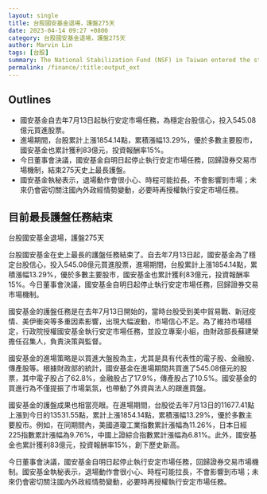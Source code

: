 ```yaml
---
layout: single
title: 台股國安基金退場，護盤275天
date: 2023-04-14 09:27 +0800
category: 台股國安基金退場，護盤275天
author: Marvin Lin
tags: [台股]
summary: The National Stabilization Fund (NSF) in Taiwan entered the stock market on July 13th, 2020 and invested NT$545.08 billion to stabilize the market. During this period, the Taiwan stock market rose by 13.29% with an accumulated profit of NT$8.3 billion for the NSF. The board of directors has decided to end the 275-day long intervention and return to the free market. The exit will be conducted carefully without market impact, and the NSF will continue to monitor the domestic and international economic and political situations and may intervene again if necessary.
permalink: /finance/:title:output_ext
---
```


## Outlines

- 國安基金自去年7月13日起執行安定市場任務，為穩定台股信心，投入545.08億元買進股票。
- 進場期間，台股累計上漲1854.14點，累積漲幅13.29%，優於多數主要股市，國安基金也累計獲利83億元，投資報酬率15%。
- 今日董事會決議，國安基金自明日起停止執行安定市場任務，回歸證券交易市場機制，結束275天史上最長護盤。
- 國安基金執秘表示，退場動作會很小心、時程可能拉長，不會影響到市場；未來仍會密切關注國內外政經情勢變動，必要時再授權執行安定市場任務。

## 目前最長護盤任務結束

台股國安基金退場，護盤275天

台股國安基金在史上最長的護盤任務結束了。自去年7月13日起，國安基金為了穩定台股信心，投入545.08億元買進股票，進場期間，台股累計上漲1854.14點，累積漲幅13.29%，優於多數主要股市，國安基金也累計獲利83億元，投資報酬率15%。今日董事會決議，國安基金自明日起停止執行安定市場任務，回歸證券交易市場機制。

國安基金的護盤任務是在去年7月13日開始的，當時台股受到美中貿易戰、新冠疫情、美伊衝突等多重因素影響，出現大幅波動，市場信心不足。為了維持市場穩定，行政院授權國安基金執行安定市場任務，並設立專案小組，由財政部長蘇建榮擔任召集人，負責決策與監督。

國安基金的進場策略是以買進大盤股為主，尤其是具有代表性的電子股、金融股、傳產股等。根據財政部的統計，國安基金在進場期間共買進了545.08億元的股票，其中電子股占了62.8%，金融股占了17.9%，傳產股占了10.5%。國安基金的買進行為不僅提振了市場氣氛，也帶動了外資與法人的跟進買盤。

國安基金的護盤成果也相當亮眼。在進場期間，台股從去年7月13日的11677.41點上漲到今日的13531.55點，累計上漲1854.14點，累積漲幅13.29%，優於多數主要股市。例如，在同期間內，美國道瓊工業指數累計漲幅為11.26%，日本日經225指數累計漲幅為9.76%，中國上證綜合指數累計漲幅為6.81%。此外，國安基金也累計獲利83億元，投資報酬率15%，創下歷史新高。

今日董事會決議，國安基金自明日起停止執行安定市場任務，回歸證券交易市場機制。國安基金執秘表示，退場動作會很小心、時程可能拉長，不會影響到市場；未來仍會密切關注國內外政經情勢變動，必要時再授權執行安定市場任務。